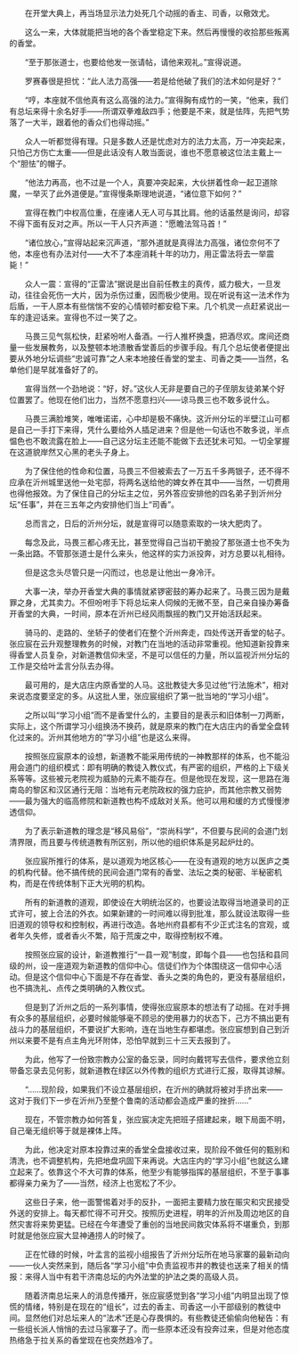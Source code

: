 　　在开堂大典上，再当场显示法力处死几个动摇的香主、司香，以儆效尤。

　　这么一来，大体就能把当地的各个香堂稳定下来。然后再慢慢的收拾那些叛离的香堂。

　　“至于那张道士，也要给他发一张请帖，请他来观礼。”宣得说道。

　　罗赛春很是担忧：“此人法力高强——若是给他破了我们的法术如何是好？”

　　“哼，本座就不信他真有这么高强的法力。”宣得胸有成竹的一笑，“他来，我们有总坛来得十余名好手——所谓双拳难敌四手；他要是不来，就是怯阵，先把气势落了一大半，跟着他的香众们也得动摇。”

　　众人一听都觉得有理。只是多数人还是忧虑对方的法力太高，万一冲突起来，只怕己方伤亡太重——但是此话没有人敢当面说，谁也不愿意被这位法主戴上一个“胆怯”的帽子。

　　“他法力再高，也不过是一个人，真要冲突起来，大伙拼着性命一起卫道除魔，一举灭了此外道便是。”宣得慢条斯理地说道，“诸位意下如何？”

　　宣得在教门中权高位重，在座诸人无人可与其比肩。他的话虽然是询问，却容不得下面有反对之声。所以一干人只齐声道：“愿瞻法驾马首！”

　　“诸位放心，”宣得站起来沉声道，“那外道就是真得法力高强，诸位奈何不了他，本座也有办法对付——大不了本座消耗十年的功力，用正雷法将去一举震毙！”

　　众人一震：宣得的“正雷法”据说是出自前任教主的真传，威力极大，一旦发动，往往会死伤一大片，因为杀伤过重，因而极少使用。现在听说有这一法术作为后盾，一干人原本有些惴惴不安的心情顿时都安稳下来。几个机灵一点赶紧说出一车的逢迎话来。宣得也不过一笑了之。

　　马畏三见气氛松快，赶紧吩咐人备酒。一行人推杯换盏，把酒尽欢。席间还商量一些发展教务，以及整顿本地溃散香堂善后的步骤手段。有几个总坛使者便提出要从外地分坛调些“忠诚可靠”之人来本地接任香堂的堂主、司香之类——当然，名单他们是早就准备好了的。

　　宣得当然一个劲地说：“好，好。”这伙人无非是要自己的子侄朋友徒弟某个好位置罢了。他现在他们出力，当然不愿意扫兴——谅马畏三也不敢多说什么。

　　马畏三满脸堆笑，唯唯诺诺，心中却是极不痛快。这沂州分坛的半壁江山可都是自己一手打下来得，凭什么要给外人插足进来？但是他一句话也不敢多说，半点愠色也不敢流露在脸上——自己这分坛主还能不能做下去还犹未可知。一切全掌握在这道貌岸然又心黑的老头子身上。

　　为了保住他的性命和位置，马畏三不但被索去了一万五千多两银子，还不得不应承在沂州城里送他一处宅邸，将两名送给他的婢女养在其中——当然，一切费用也得他报效。为了保住自己的分坛主之位，另外答应安排他的四名弟子到沂州分坛“任事”，并在三五年之内安排他们当上“司香”。

　　总而言之，日后的沂州分坛，就是宣得可以随意索取的一块大肥肉了。

　　每念及此，马畏三都心疼无比，甚至觉得自己当初干脆投了那张道士也不失为一条出路。不管那张道士是什么来头，他这样的实力派投奔，对方总要以礼相待。

　　但是这念头尽管只是一闪而过，也总是让他出一身冷汗。

　　大事一决，举办开香堂大典的事情就紧锣密鼓的筹办起来了。马畏三因为是戴罪之身，尤其卖力。不但吩咐手下将总坛来人伺候的无微不至，自己亲自操办筹备开香堂的大典，一时间，原本在沂州已经风雨飘摇的教门又开始活跃起来。

　　骑马的、走路的、坐轿子的使者们在整个沂州奔走，四处传送开香堂的帖子。张应宸在云升观整理教务的时候，对教门在当地的活动非常重视。他知道新投靠来得香堂人员复杂，对新道教信仰未坚，不是可以信任的力量，所以监视沂州分坛的工作是交给叶孟言分队去办得。

　　最可用的，是大店庄内原香堂的人马。这批教徒大多见过他“行法施术”，相对来说态度要坚定的多。从这批人里，张应宸组织了第一批当地的“学习小组”。

　　之所以叫“学习小组”而不是香堂什么的，主要目的是表示和旧体制一刀两断，实际上，这个所谓学习小组换汤不换药，就是原来的教门在大店庄内的香堂全盘转化过来的。沂州其他地方的“学习小组”也是这么来得。

　　按照张应宸原本的设想，新道教不能采用传统的一神教那样的体系，也不能沿用会道门的组织模式：即有明确的教徒入教仪式，有严密的组织，严格的上下级关系等等。这些被元老院视为威胁的元素不能存在。但是他现在发现，这一思路在海南岛的黎区和汉区通行无阻：当地有元老院政权的强力庇护，而其他宗教又弱势——最为强大的临高修院和新道教也构不成敌对关系。他可以用和缓的方式慢慢渗透信仰。

　　为了表示新道教的理念是“移风易俗”，“崇尚科学”，不但要与民间的会道门划清界限，而且要与传统道教有所区别，所以他的组织体系是另起炉灶的。

　　张应宸所推行的体系，是以道观为地区核心——在没有道观的地方以医庐之类的机构代替。他不搞传统的民间会道门常有的香堂、法坛之类的秘密、半秘密机构，而是在传统体制下正大光明的机构。

　　所有的新道教的道观，即使设在大明统治区的，也要设法取得当地道录司的正式许可，披上合法的外衣。如果新建的一时间难以得到批准，那么就设法取得一些旧道观的领导权和控制权，再进行改造。各地州府县都有不少正式注名的宫观，或者年久失修，或者香火不繁，陷于荒废之中，取得控制权不难。

　　按照张应宸的设计，新道教推行“一县一观”制度，即每个县——也包括和县同级的州，设一座道观为新道教的信仰中心。信徒们作为个体围绕这一信仰中心活动。但是这个信仰中心下面是不存在香堂、香头之类的角色的，更没有基层组织，也不搞洗礼、点传之类明确的入教仪式。

　　但是到了沂州之后的一系列事情，使得张应宸原本的想法有了动摇。在对手拥有众多的基层组织，必要时候能够毫不顾忌的使用暴力的状态下，己方不搞出更有战斗力的基层组织，不要说扩大影响，连在当地生存都堪虑。张应宸想到自己到沂州以来要不是有点主角光环附体，恐怕早就到三十三天去报到了。

　　为此，他写了一份致宗教办公室的备忘录，同时向戴锷写去信件，要求他立刻带备忘录去见何影，就新道教在绿区以外传教的组织方式进行汇报，取得其谅解。

　　“……现阶段，如果我们不设立基层组织，在沂州的确就将被对手挤出来——这对于我们下一步在沂州乃至整个鲁南的活动都会造成严重的挫折……”

　　现在，不管宗教办如何答复，张应宸决定先把班子搭建起来，眼下局面不明，自己毫无组织等于就是裸体上阵。

　　为此，他决定对原本投靠过来的香堂全盘接收过来，现阶段不做任何的甄别和清洗，也不调整机构，先把地盘巩固下来再说。大店庄内的“学习小组”也就这么建立起来了。依靠这个不大可靠的体系，他至少有能够指挥的基层组织，不至于事事都得亲力亲为了——当然，经济上也宽松了不少。

　　这些日子来，他一面警惕着对手的反扑，一面把主要精力放在赈灾和灾民接受外送的安排上。每天都忙得不可开交。按照历史进程，明年的沂州及周边地区的自然灾害将来势更猛。已经在今年遭受了重创的当地民间救灾体系将不堪重负，到那时就是他张应宸大显神通捞人的时候了。

　　正在忙碌的时候，叶孟言的监视小组报告了沂州分坛所在地马家寨的最新动向——一伙人突然来到，随后各“学习小组”中负责监视市井的教徒也送来了相关的情报：来得人当中有若干济南总坛的内外法堂的护法之类的高级人员。

　　随着济南总坛来人的消息传播开，张应宸感觉到各“学习小组”内明显出现了惊慌的情绪，特别是在现在的“组长”，过去的香主、司香这一小干部级别的教徒中间。显然他们对总坛来人的“法术”还是心存畏惧的。有些教徒还偷偷向他秘告：有一些组长派人悄悄的去过马家寨子了。而一些原本还没有投奔过来，但是对他态度热络急于拉关系的香堂现在也突然趋冷了。
